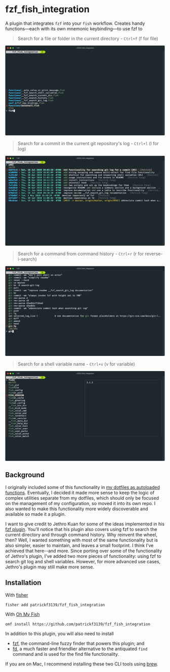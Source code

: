 # fzf_fish_integration
A plugin that integrates `fzf` into your `fish` workflow. Creates handy functions&mdash;each with its own mnemonic keybinding&mdash;to use fzf to

> Search for a file or folder in the current directory - `Ctrl+f` (f for file)

<img alt="file search" src="./images/File Search.png">

> Search for a commit in the current git repository's log - `Ctrl+l` (l for log)

<img alt="git log search" src="./images/Git Log Search.png">

> Search for a command from command history - `Ctrl+r` (r for reverse-i-search)

<img alt="command history search" src="./images/Command History Search.png">

> Search for a shell variable name - `Ctrl+v` (v for variable)

<img alt="file search" src="./images/Shell Variables Search.png">

## Background
I originally included some of this functionality in [my dotfiles as autoloaded functions](https://github.com/patrickf3139/dotfiles/pull/11). Eventually, I decided it made more sense to keep the logic of complex utilities separate from my dotfiles, which should only be focused on the management of my configuration, so moved it into its own repo. I also wanted to make this functionality more widely discoverable and available so made it a plugin.

I want to give credit to Jethro Kuan for some of the ideas implemented in his [fzf plugin](https://github.com/jethrokuan/fzf). You'll notice that his plugin also covers using fzf to search the current directory and through command history. Why reinvent the wheel, then? Well, I wanted something with most of the same functionality but is also simpler, easier to maintain, and leaves a small footprint. I think I've achieved that here--and more. Since porting over some of the functionality of Jethro's plugin, I've added two more pieces of functionality: using fzf to search git log and shell variables. However, for more advanced use cases, Jethro's plugin may still make more sense.

## Installation
With [fisher](https://github.com/jorgebucaran/fisher)
```
fisher add patrickf3139/fzf_fish_integration
```

With [Oh My Fish](https://github.com/oh-my-fish/oh-my-fish)
```fish
omf install https://github.com/patrickf3139/fzf_fish_integration
```

In addition to this plugin, you will also need to install
- [fzf](https://github.com/junegunn/fzf), the command-line fuzzy finder that powers this plugin; and
- [fd](https://github.com/sharkdp/fd), a much faster and friendlier alternative to the antiquated `find` command and is used for the find file functionality.

If you are on Mac, I recommend installing these two CLI tools using [brew](https://brew.sh/).
